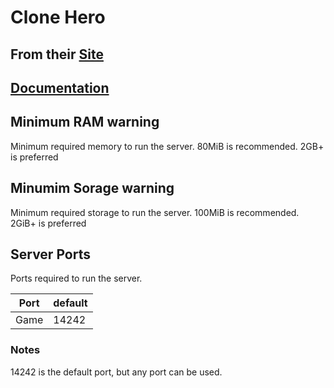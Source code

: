 # Clone Hero 

## From their [Site](https://clonehero.net/)

## [Documentation](https://wiki.clonehero.net/books/guides-and-tutorials/page/online-multiplayer#bkmrk-hosting-a-standalone)


## Minimum RAM warning

Minimum required memory to run the server.
80MiB is recommended. 2GB+ is preferred

## Minumim Sorage warning

Minimum required storage to run the server.
100MiB is recommended. 2GiB+ is preferred


## Server Ports

Ports required to run the server.

| Port    | default |
|---------|---------|
| Game    | 14242   |

### Notes

<!--Notes about the server ports.-->
14242 is the default port, but any port can be used.

